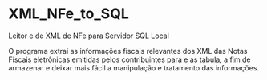 # XML_NFe_to_SQL
Leitor e de XML de NFe para Servidor SQL Local

O programa extrai as informações fiscais relevantes dos XML das Notas Fiscais eletrônicas emitidas pelos contribuintes para e as tabula, a fim de armazenar e deixar mais fácil a manipulação e tratamento das informações.
